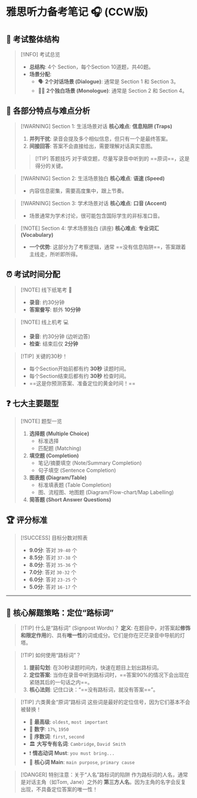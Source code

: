 # 雅思听力备考笔记 🎧 (CCW版)

## 📝 考试整体结构
> [!INFO] 考试总览
> - **总结构**: 4个 Section，每个Section 10道题，共40题。
> - **场景分配**:
>   - 🗣️ **2个对话场景 (Dialogue)**: 通常是 Section 1 和 Section 3。
>   - 🧑‍🏫 **2个独白场景 (Monologue)**: 通常是 Section 2 和 Section 4。

## 🎯 各部分特点与难点分析

> [!WARNING] Section 1: 生活场景对话
> **核心难点**: **信息陷阱 (Traps)**
> 1.  **并列干扰**: 录音会提及多个相似信息，但只有一个是最终答案。
> 2.  **间接回答**: 答案不会直接给出，需要理解对话真实意图。
> > [!TIP] 答题技巧
> > 对于填空题，尽量写录音中听到的 ==原词==，这是得分的关键。

> [!WARNING] Section 2: 生活场景独白
> **核心难点**: **语速 (Speed)**
> - 内容信息密集，需要高度集中，跟上节奏。

> [!WARNING] Section 3: 学术场景对话
> **核心难点**: **口音 (Accent)**
> - 场景通常为学术讨论，很可能包含国际学生的非标准口音。

> [!NOTE] Section 4: 学术场景独白 (讲座)
> **核心难点**: **专业词汇 (Vocabulary)**
> - **一个优势**: 这部分为了考察逻辑，通常 ==没有信息陷阱==，答案跟着主线走，所听即所得。

## ⏰ 考试时间分配

> [!NOTE] 线下纸笔考 📝
> - **录音**: 约30分钟
> - **答案誊写**: 额外 **10分钟**

> [!NOTE] 线上机考 💻
> - **录音**: 约30分钟 (边听边答)
> - **检查**: 结束后仅 **2分钟**

> [!TIP] 关键的30秒！
> - 每个Section开始前都有约 **30秒** 读题时间。
> - 每个Section结束后都有约 **30秒** 检查时间。
> - ==这是你预测答案、准备定位的黄金时间！==

## ❓ 七大主要题型

> [!NOTE] 题型一览
> 1.  **选择题 (Multiple Choice)**
>     - 标准选择
>     - 匹配题 (Matching)
> 2.  **填空题 (Completion)**
>     - 笔记/摘要填空 (Note/Summary Completion)
>     - 句子填空 (Sentence Completion)
> 3.  **图表题 (Diagram/Table)**
>     - 标准填表题 (Table Completion)
>     - 图、流程图、地图题 (Diagram/Flow-chart/Map Labelling)
> 4.  **简答题 (Short Answer Questions)**

## 🏆 评分标准

> [!SUCCESS] 目标分数对照表
> - **9.0分**: 答对 `39-40` 个
> - **8.5分**: 答对 `37-38` 个
> - **8.0分**: 答对 `35-36` 个
> - **7.0分**: 答对 `30-32` 个
> - **6.0分**: 答对 `23-25` 个
> - **5.0分**: 答对 `16-17` 个

---

## 🔑 核心解题策略：定位“路标词”

> [!TIP] 什么是“路标词” (Signpost Words)？
> **定义**: 在题目中，对答案起**修饰和限定作用**的、具有**唯一性**的词或成分。它们是你在茫茫录音中导航的灯塔。

> [!TIP] 如何使用“路标词”？
> 1.  **提前勾划**: 在30秒读题时间内，快速在题目上划出路标词。
> 2.  **定位答案**: 当你在录音中听到路标词时，==答案90%的情况下会出现在紧随其后的一句话之内==。
> 3.  **核心法则**: 记住口诀：“==没有路标词，就没有答案==”。

> [!TIP] 六类黄金“原词”路标词
> 这些词是最好的定位信号，因为它们基本不会被替换！
> - 🥇 **最高级**: `oldest`, `most important`
> - 🔢 **数字**: `17%`, `1950`
> - 🥈 **序数词**: `first`, `second`
> - 🏛️ **大写专有名词**: `Cambridge`, `David Smith`
> - ❗️ **情态动词 Must**: `you must bring...`
> - 🎯 **核心词 Main**: `main purpose`, `primary cause`

> [!DANGER] 特别注意：关于“人名”路标词的陷阱
> 作为路标词的人名，通常是对话主角（如Tom, Jane）之外的 **第三方人名**。因为主角的名字会反复出现，不具备定位答案的唯一性！